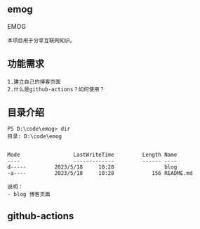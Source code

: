 ## emog
EMOG

```
本项目用于分享互联网知识。
```
## 功能需求
```
1.建立自己的博客页面
2.什么是github-actions？如何使用？
```

## 目录介绍
```
PS D:\code\emog> dir
目录: D:\code\emog


Mode                 LastWriteTime         Length Name
----                 -------------         ------ ----
d-----         2023/5/18     10:28                blog
-a----         2023/5/18     10:28            156 README.md

说明：
- blog 博客页面
```
## github-actions